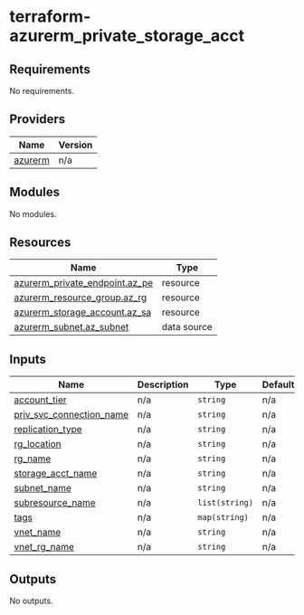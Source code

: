 # terraform-azurerm_private_storage_acct

## Requirements

No requirements.

## Providers

| Name | Version |
|------|---------|
| <a name="provider_azurerm"></a> [azurerm](#provider\_azurerm) | n/a |

## Modules

No modules.

## Resources

| Name | Type |
|------|------|
| [azurerm_private_endpoint.az_pe](https://registry.terraform.io/providers/hashicorp/azurerm/latest/docs/resources/private_endpoint) | resource |
| [azurerm_resource_group.az_rg](https://registry.terraform.io/providers/hashicorp/azurerm/latest/docs/resources/resource_group) | resource |
| [azurerm_storage_account.az_sa](https://registry.terraform.io/providers/hashicorp/azurerm/latest/docs/resources/storage_account) | resource |
| [azurerm_subnet.az_subnet](https://registry.terraform.io/providers/hashicorp/azurerm/latest/docs/data-sources/subnet) | data source |

## Inputs

| Name | Description | Type | Default | Required |
|------|-------------|------|---------|:--------:|
| <a name="input_account_tier"></a> [account\_tier](#input\_account\_tier) | n/a | `string` | n/a | yes |
| <a name="input_priv_svc_connection_name"></a> [priv\_svc\_connection\_name](#input\_priv\_svc\_connection\_name) | n/a | `string` | n/a | yes |
| <a name="input_replication_type"></a> [replication\_type](#input\_replication\_type) | n/a | `string` | n/a | yes |
| <a name="input_rg_location"></a> [rg\_location](#input\_rg\_location) | n/a | `string` | n/a | yes |
| <a name="input_rg_name"></a> [rg\_name](#input\_rg\_name) | n/a | `string` | n/a | yes |
| <a name="input_storage_acct_name"></a> [storage\_acct\_name](#input\_storage\_acct\_name) | n/a | `string` | n/a | yes |
| <a name="input_subnet_name"></a> [subnet\_name](#input\_subnet\_name) | n/a | `string` | n/a | yes |
| <a name="input_subresource_name"></a> [subresource\_name](#input\_subresource\_name) | n/a | `list(string)` | n/a | yes |
| <a name="input_tags"></a> [tags](#input\_tags) | n/a | `map(string)` | n/a | yes |
| <a name="input_vnet_name"></a> [vnet\_name](#input\_vnet\_name) | n/a | `string` | n/a | yes |
| <a name="input_vnet_rg_name"></a> [vnet\_rg\_name](#input\_vnet\_rg\_name) | n/a | `string` | n/a | yes |

## Outputs

No outputs.
